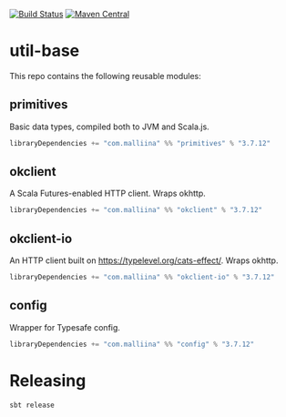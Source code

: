 [![Build Status](https://github.com/malliina/util-base/workflows/Test/badge.svg)](https://github.com/malliina/util-base/actions)
[![Maven Central](https://img.shields.io/maven-central/v/com.malliina/primitives_3.svg)](https://search.maven.org/#search%7Cga%7C1%7Cg%3A%22com.malliina%22%20AND%20a%3A%22primitives_3%22)

# util-base

This repo contains the following reusable modules:

## primitives

Basic data types, compiled both to JVM and Scala.js.

```scala
libraryDependencies += "com.malliina" %% "primitives" % "3.7.12"
```

## okclient

A Scala Futures-enabled HTTP client. Wraps okhttp.

```scala
libraryDependencies += "com.malliina" %% "okclient" % "3.7.12"
```

## okclient-io

An HTTP client built on https://typelevel.org/cats-effect/. Wraps okhttp.

```scala
libraryDependencies += "com.malliina" %% "okclient-io" % "3.7.12"
```

## config

Wrapper for Typesafe config.

```scala
libraryDependencies += "com.malliina" %% "config" % "3.7.12"
```

# Releasing

    sbt release
